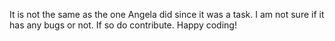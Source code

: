 It is not the same as the one Angela did since it was a task. I am not sure if it has any bugs or not. If so do contribute. Happy coding!

